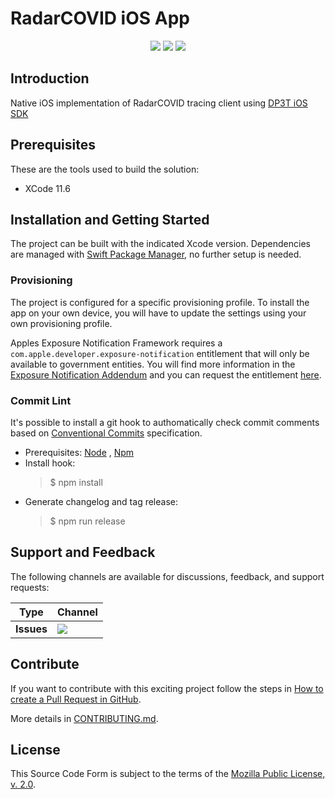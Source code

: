 # RadarCOVID iOS App

<p align="center">
    <a href="https://github.com/RadarCOVID/radar-covid-ios/commits/" title="Last Commit"><img src="https://img.shields.io/github/last-commit/RadarCOVID/radar-covid-ios?style=flat"></a>
    <a href="https://github.com/RadarCOVID/radar-covid-ios/issues" title="Open Issues"><img src="https://img.shields.io/github/issues/RadarCOVID/radar-covid-ios?style=flat"></a>
    <a href="https://github.com/RadarCOVID/radar-covid-ios/blob/master/LICENSE" title="License"><img src="https://img.shields.io/badge/License-MPL%202.0-brightgreen.svg?style=flat"></a>
</p>

## Introduction

Native iOS implementation of RadarCOVID tracing client using [DP3T iOS SDK](https://github.com/DP-3T/dp3t-sdk-ios)

## Prerequisites
These are the tools used to build the solution:
- XCode 11.6

## Installation and Getting Started

The project can be built with the indicated Xcode version. Dependencies are managed with [Swift Package Manager](https://swift.org/package-manager), no further setup is needed.

### Provisioning

The project is configured for a specific provisioning profile. To install the app on your own device, you will have to update the settings using your own provisioning profile.

Apples Exposure Notification Framework requires a  `com.apple.developer.exposure-notification` entitlement that will only be available to government entities. You will find more information in the [Exposure Notification Addendum](https://developer.apple.com/contact/request/download/Exposure_Notification_Addendum.pdf) and you can request the entitlement  [here](https://developer.apple.com/contact/request/exposure-notification-entitlement).

### Commit Lint
It's possible to install a git hook to authomatically check commit comments based on [Conventional Commits](https://www.conventionalcommits.org/en/v1.0.0/) specification.

- Prerequisites: [Node](https://nodejs.org) , [Npm](https://www.npmjs.com/)
- Install hook:
	> $ npm install
- Generate changelog and tag release:
	> $ npm run release

## Support and Feedback

The following channels are available for discussions, feedback, and support requests:

| Type       | Channel                                                |
| ---------- | ------------------------------------------------------ |
| **Issues** | <a href="https://github.com/RadarCOVID/radar-covid-ios/issues" title="Open Issues"><img src="https://img.shields.io/github/issues/RadarCOVID/radar-covid-ios?style=flat"></a> |

## Contribute

If you want to contribute with this exciting project follow the steps in [How to create a Pull Request in GitHub](https://opensource.com/article/19/7/create-pull-request-github).

More details in [CONTRIBUTING.md](./CONTRIBUTING.md).

## License

This Source Code Form is subject to the terms of the [Mozilla Public License, v. 2.0](https://www.mozilla.org/en-US/MPL/2.0/).
